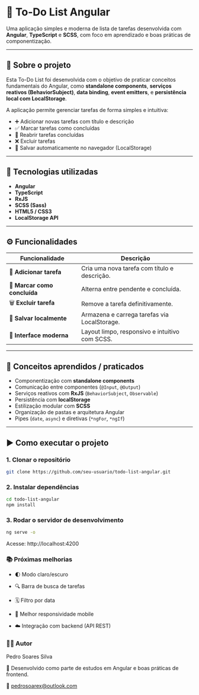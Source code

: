 # 📝 To-Do List Angular

Uma aplicação simples e moderna de lista de tarefas desenvolvida com **Angular**, **TypeScript** e **SCSS**, com foco em aprendizado e boas práticas de componentização.

---

## 🚀 Sobre o projeto

Esta To-Do List foi desenvolvida com o objetivo de praticar conceitos fundamentais do Angular, como **standalone components**, **serviços reativos (BehaviorSubject)**, **data binding**, **event emitters**, e **persistência local com LocalStorage**.

A aplicação permite gerenciar tarefas de forma simples e intuitiva:
- ➕ Adicionar novas tarefas com título e descrição  
- ✅ Marcar tarefas como concluídas  
- 🔁 Reabrir tarefas concluídas  
- ❌ Excluir tarefas  
- 💾 Salvar automaticamente no navegador (LocalStorage)

---

## 🧱 Tecnologias utilizadas

- **Angular**  
- **TypeScript**  
- **RxJS**  
- **SCSS (Sass)**  
- **HTML5 / CSS3**  
- **LocalStorage API**

---

## ⚙️ Funcionalidades

| Funcionalidade | Descrição |
|----------------|------------|
| 🧾 **Adicionar tarefa** | Cria uma nova tarefa com título e descrição. |
| 🔄 **Marcar como concluída** | Alterna entre pendente e concluída. |
| 🗑️ **Excluir tarefa** | Remove a tarefa definitivamente. |
| 💽 **Salvar localmente** | Armazena e carrega tarefas via LocalStorage. |
| 🎨 **Interface moderna** | Layout limpo, responsivo e intuitivo com SCSS. |

---

## 🧠 Conceitos aprendidos / praticados

- Componentização com **standalone components**  
- Comunicação entre componentes (`@Input`, `@Output`)  
- Serviços reativos com **RxJS** (`BehaviorSubject`, `Observable`)  
- Persistência com **localStorage**  
- Estilização modular com **SCSS**  
- Organização de pastas e arquitetura Angular  
- Pipes (`date`, `async`) e diretivas (`*ngFor`, `*ngIf`)  

---

## ▶️ Como executar o projeto

### 1. Clonar o repositório
```bash
git clone https://github.com/seu-usuario/todo-list-angular.git
```

### 2. Instalar dependências
```bash
cd todo-list-angular
npm install
```

### 3. Rodar o servidor de desenvolvimento
```bash
ng serve -o
```

Acesse: http://localhost:4200

### 📚 Próximas melhorias

* 🌓 Modo claro/escuro

* 🔍 Barra de busca de tarefas

* 🗓️ Filtro por data

* 📱 Melhor responsividade mobile

* ☁️ Integração com backend (API REST)


### 👨‍💻 Autor
Pedro Soares Silva

📍 Desenvolvido como parte de estudos em Angular e boas práticas de frontend.

📧 pedrosoarex@outlook.com
